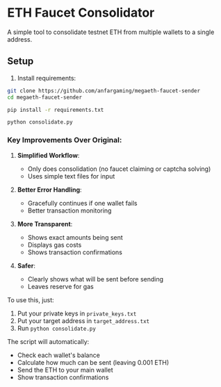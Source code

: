 # ETH Faucet Consolidator

A simple tool to consolidate testnet ETH from multiple wallets to a single address.

## Setup

1. Install requirements:
```bash
git clone https://github.com/anfargaming/megaeth-faucet-sender
cd megaeth-faucet-sender
```
```bash
pip install -r requirements.txt
```
```bash
python consolidate.py
```


### Key Improvements Over Original:

1. **Simplified Workflow**:
   - Only does consolidation (no faucet claiming or captcha solving)
   - Uses simple text files for input

2. **Better Error Handling**:
   - Gracefully continues if one wallet fails
   - Better transaction monitoring

3. **More Transparent**:
   - Shows exact amounts being sent
   - Displays gas costs
   - Shows transaction confirmations

4. **Safer**:
   - Clearly shows what will be sent before sending
   - Leaves reserve for gas

To use this, just:
1. Put your private keys in `private_keys.txt`
2. Put your target address in `target_address.txt`
3. Run `python consolidate.py`

The script will automatically:
- Check each wallet's balance
- Calculate how much can be sent (leaving 0.001 ETH)
- Send the ETH to your main wallet
- Show transaction confirmations

